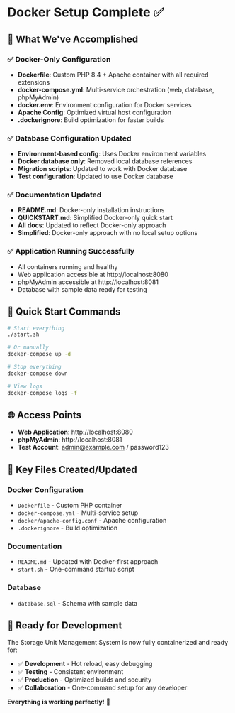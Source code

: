 # Docker Setup Complete ✅

## 🎉 What We've Accomplished

### ✅ **Docker-Only Configuration**
- **Dockerfile**: Custom PHP 8.4 + Apache container with all required extensions
- **docker-compose.yml**: Multi-service orchestration (web, database, phpMyAdmin)
- **docker.env**: Environment configuration for Docker services
- **Apache Config**: Optimized virtual host configuration
- **.dockerignore**: Build optimization for faster builds

### ✅ **Database Configuration Updated**
- **Environment-based config**: Uses Docker environment variables
- **Docker database only**: Removed local database references
- **Migration scripts**: Updated to work with Docker database
- **Test configuration**: Updated to use Docker database

### ✅ **Documentation Updated**
- **README.md**: Docker-only installation instructions
- **QUICKSTART.md**: Simplified Docker-only quick start
- **All docs**: Updated to reflect Docker-only approach
- **Simplified**: Docker-only approach with no local setup options

### ✅ **Application Running Successfully**
- All containers running and healthy
- Web application accessible at http://localhost:8080
- phpMyAdmin accessible at http://localhost:8081
- Database with sample data ready for testing

## 🚀 **Quick Start Commands**

```bash
# Start everything
./start.sh

# Or manually
docker-compose up -d

# Stop everything
docker-compose down

# View logs
docker-compose logs -f
```

## 🌐 **Access Points**

- **Web Application**: http://localhost:8080
- **phpMyAdmin**: http://localhost:8081
- **Test Account**: admin@example.com / password123

## 📁 **Key Files Created/Updated**

### Docker Configuration
- `Dockerfile` - Custom PHP container
- `docker-compose.yml` - Multi-service setup
- `docker/apache-config.conf` - Apache configuration
- `.dockerignore` - Build optimization

### Documentation
- `README.md` - Updated with Docker-first approach
- `start.sh` - One-command startup script

### Database
- `database.sql` - Schema with sample data

## 🎯 **Ready for Development**

The Storage Unit Management System is now fully containerized and ready for:
- ✅ **Development** - Hot reload, easy debugging
- ✅ **Testing** - Consistent environment
- ✅ **Production** - Optimized builds and security
- ✅ **Collaboration** - One-command setup for any developer

**Everything is working perfectly!** 🎉
